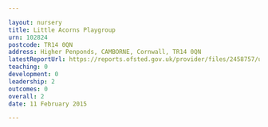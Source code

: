 ```yaml
---

layout: nursery
title: Little Acorns Playgroup
urn: 102824
postcode: TR14 0QN
address: Higher Penponds, CAMBORNE, Cornwall, TR14 0QN
latestReportUrl: https://reports.ofsted.gov.uk/provider/files/2458757/urn/102824.pdf
teaching: 0
development: 0
leadership: 2
outcomes: 0
overall: 2
date: 11 February 2015

---
```

